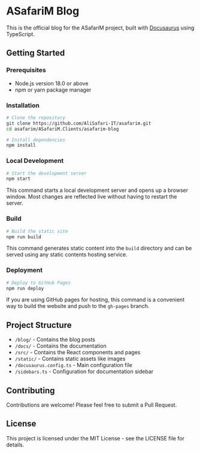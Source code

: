 # ASafariM Blog

This is the official blog for the ASafariM project, built with [Docusaurus](https://docusaurus.io/) using TypeScript.

## Getting Started

### Prerequisites

- Node.js version 18.0 or above
- npm or yarn package manager

### Installation

```bash
# Clone the repository
git clone https://github.com/AliSafari-IT/asafarim.git
cd asafarim/ASafariM.Clients/asafarim-blog

# Install dependencies
npm install
```

### Local Development

```bash
# Start the development server
npm start
```

This command starts a local development server and opens up a browser window. Most changes are reflected live without having to restart the server.

### Build

```bash
# Build the static site
npm run build
```

This command generates static content into the `build` directory and can be served using any static contents hosting service.

### Deployment

```bash
# Deploy to GitHub Pages
npm run deploy
```

If you are using GitHub pages for hosting, this command is a convenient way to build the website and push to the `gh-pages` branch.

## Project Structure

- `/blog/` - Contains the blog posts
- `/docs/` - Contains the documentation
- `/src/` - Contains the React components and pages
- `/static/` - Contains static assets like images
- `/docusaurus.config.ts` - Main configuration file
- `/sidebars.ts` - Configuration for documentation sidebar

## Contributing

Contributions are welcome! Please feel free to submit a Pull Request.

## License

This project is licensed under the MIT License - see the LICENSE file for details.

